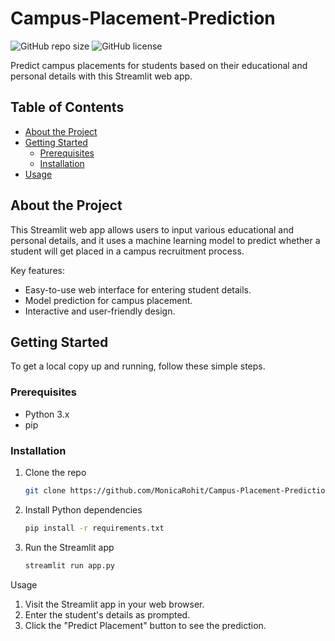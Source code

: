 # Campus-Placement-Prediction

![GitHub repo size](https://img.shields.io/github/repo-size/MonicaRohit/Campus-Placement-Prediction)
![GitHub license](https://img.shields.io/github/license/MonicaRohit/Campus-Placement-Prediction)

Predict campus placements for students based on their educational and personal details with this Streamlit web app.

## Table of Contents

- [About the Project](#about-the-project)
- [Getting Started](#getting-started)
  - [Prerequisites](#prerequisites)
  - [Installation](#installation)
- [Usage](#usage)
  
## About the Project

This Streamlit web app allows users to input various educational and personal details, and it uses a  machine learning model to predict whether a student will get placed in a campus recruitment process.

Key features:

- Easy-to-use web interface for entering student details.
- Model prediction for campus placement.
- Interactive and user-friendly design.

## Getting Started

To get a local copy up and running, follow these simple steps.

### Prerequisites

- Python 3.x
- pip

### Installation

1. Clone the repo
   ```sh
   git clone https://github.com/MonicaRohit/Campus-Placement-Prediction.git
   ```

2. Install Python dependencies
   ```bash
   pip install -r requirements.txt
   ```

3. Run the Streamlit app
   ```bash
   streamlit run app.py
   ```

Usage
1. Visit the Streamlit app in your web browser.
2. Enter the student's details as prompted.
3. Click the "Predict Placement" button to see the prediction.
